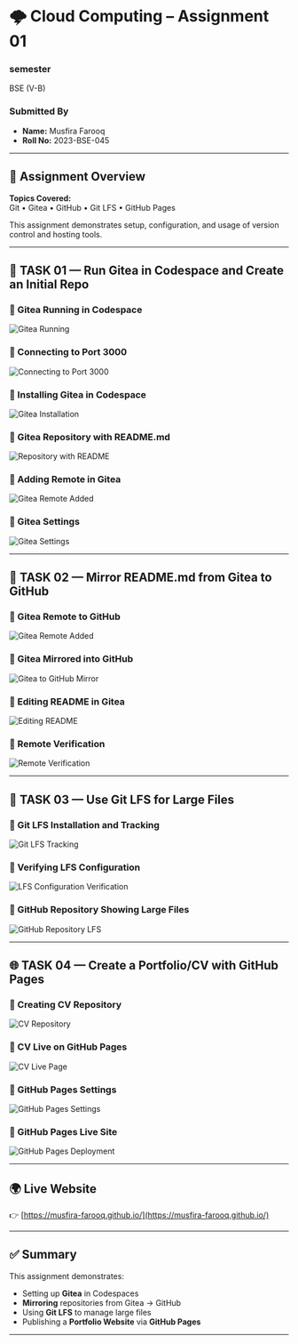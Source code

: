 # 🌩️ Cloud Computing – Assignment 01

### semester
BSE (V-B)

### Submitted By
- **Name:** Musfira Farooq  
- **Roll No:** 2023-BSE-045  

---

## 🧾 Assignment Overview
**Topics Covered:**  
Git • Gitea • GitHub • Git LFS • GitHub Pages  

This assignment demonstrates setup, configuration, and usage of version control and hosting tools.

---

## 🧩 TASK 01 — Run Gitea in Codespace and Create an Initial Repo

### 🔹 Gitea Running in Codespace
![Gitea Running](Gittea-server-in-codespace.png)

### 🔹 Connecting to Port 3000
![Connecting to Port 3000](port-search-codespace.png)

### 🔹 Installing Gitea in Codespace
![Gitea Installation](Gittea-installed.png)

### 🔹 Gitea Repository with README.md
![Repository with README](Gittea-setup-with-readme.png)

### 🔹 Adding Remote in Gitea
![Gitea Remote Added](Gittea-Repo-assignment-creation.png)

### 🔹 Gitea Settings
![Gitea Settings](goitea-setting.png)

---

## 🔁 TASK 02 — Mirror README.md from Gitea to GitHub

### 🔹 Gitea Remote to GitHub
![Gitea Remote Added](gittea-remote-github-readme-task2-pic1.png)

### 🔹 Gitea Mirrored into GitHub
![Gitea to GitHub Mirror](gittea-into-github-task2.png)

### 🔹 Editing README in Gitea
![Editing README](Gittea-Ass-Readme-edit.png)

### 🔹 Remote Verification
![Remote Verification](remote-v.png)

---

## 💾 TASK 03 — Use Git LFS for Large Files

### 🔹 Git LFS Installation and Tracking
![Git LFS Tracking](task3-pic-1.png)

### 🔹 Verifying LFS Configuration
![LFS Configuration Verification](task-3-pic-2.png)

### 🔹 GitHub Repository Showing Large Files
![GitHub Repository LFS](github-LFS-show-zip.png)

---

## 🌐 TASK 04 — Create a Portfolio/CV with GitHub Pages

### 🔹 Creating CV Repository
![CV Repository](CV-live-task4.png)

### 🔹 CV Live on GitHub Pages
![CV Live Page](cv-live-task4(2).png)

### 🔹 GitHub Pages Settings
![GitHub Pages Settings](github-page-task4.png)

### 🔹 GitHub Pages Live Site
![GitHub Pages Deployment](setting-deploy-task4.png)

---

## 🌍 Live Website
👉 [https://musfira-farooq.github.io/](https://musfira-farooq.github.io/)

---

## ✅ Summary
This assignment demonstrates:
- Setting up **Gitea** in Codespaces  
- **Mirroring** repositories from Gitea → GitHub  
- Using **Git LFS** to manage large files  
- Publishing a **Portfolio Website** via **GitHub Pages**

---
